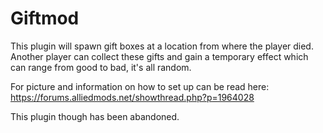# Giftmod

This plugin will spawn gift boxes at a location from where the player died. 
Another player can collect these gifts and gain a temporary effect which can range from good to bad, it's all random.

For picture and information on how to set up can be read here:
https://forums.alliedmods.net/showthread.php?p=1964028

This plugin though has been abandoned.
